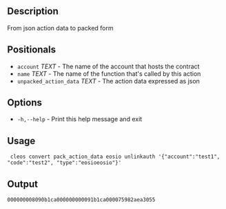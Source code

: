 ## Description
From json action data to packed form

## Positionals
- `account` _TEXT_ - The name of the account that hosts the contract
- `name` _TEXT_ - The name of the function that's called by this action
- `unpacked_action_data` _TEXT_ - The action data expressed as json

## Options

- `-h,--help` - Print this help message and exit

## Usage
```shell
 cleos convert pack_action_data eosio unlinkauth '{"account":"test1", "code":"test2", "type":"eosioeosio"}'
```

## Output


```text
000000008090b1ca000000000091b1ca000075982aea3055
```
